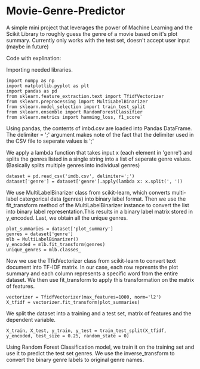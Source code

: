 # Movie-Genre-Predictor
A simple mini project that leverages the power of Machine Learning and the Scikit Library to roughly guess the genre of a movie based on it's plot summary. 
Currently only works with the test set, doesn't accept user input (maybe in future)

Code with explination:

Importing needed libraries.
```
import numpy as np
import matplotlib.pyplot as plt
import pandas as pd
from sklearn.feature_extraction.text import TfidfVectorizer
from sklearn.preprocessing import MultiLabelBinarizer
from sklearn.model_selection import train_test_split
from sklearn.ensemble import RandomForestClassifier
from sklearn.metrics import hamming_loss, f1_score`
```
Using pandas, the contents of imbd.csv are loaded into Pandas DataFrame. The delimiter = ';' argument makes note of the fact that the delimiter used in the CSV file to seperate values is ';'

We apply a lambda function that takes input x (each element in 'genre') and splits the genres listed in a single string into a list of seperate genre values.
(Basically splits multiple genres into individual genres)
```
dataset = pd.read_csv('imdb.csv', delimiter=';')
dataset['genre'] = dataset['genre'].apply(lambda x: x.split(', '))
```
We use MultiLabelBinarizer class from scikit-learn, which converts multi-label catergorical data (genres) into binary label format.
Then we use the fit_transform method of the MultiLabelBinarizer instance to convert the list into binary label representation.This results in a binary label matrix stored in y_encoded. 
Last, we obtain all the unique genres.
```
plot_summaries = dataset['plot_summary']
genres = dataset['genre']
mlb = MultiLabelBinarizer()
y_encoded = mlb.fit_transform(genres)
unique_genres = mlb.classes_
```
Now we use the TfidVectorizer class from scikit-learn to convert text document into TF-IDF matrix. In our case, each row represnts the plot summary and each column represents a specific word from the entire dataset. We then use fit_transform to apply this transformation on the matrix of features. 
```
vectorizer = TfidfVectorizer(max_features=1000, norm='l2')
X_tfidf = vectorizer.fit_transform(plot_summaries)
```

We split the dataset into a training and a test set, matrix of features and the dependent variable.

```
X_train, X_test, y_train, y_test = train_test_split(X_tfidf, y_encoded, test_size = 0.25, random_state = 0)
```

Using Random Forest Classification model, we train it on the training set and use it to predict the test set genres. We use the inverse_transform to convert the binary genre labels to original genre names.





